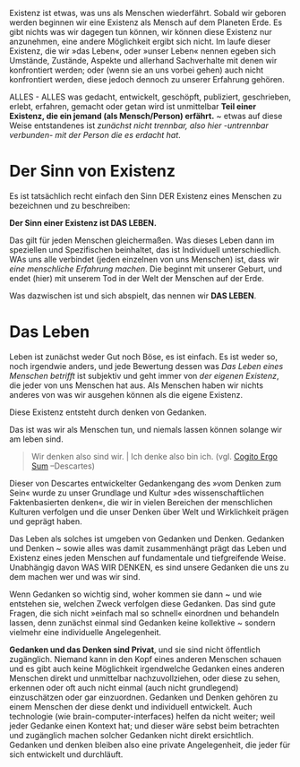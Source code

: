 Existenz ist etwas, was uns als Menschen wiederfährt. Sobald wir geboren werden beginnen wir eine Existenz als Mensch auf dem Planeten Erde. Es gibt nichts was wir dagegen tun können, wir können diese Existenz nur anzunehmen, eine andere Möglichkeit ergibt sich nicht. Im laufe dieser Existenz, die wir »das Leben«, oder »unser Leben« nennen egeben sich Umstände, Zustände, Aspekte und allerhand Sachverhalte mit denen wir konfrontiert werden; oder (wenn sie an uns vorbei gehen) auch nicht konfrontiert werden, diese jedoch dennoch zu unserer Erfahrung gehören. 

ALLES - ALLES was gedacht, entwickelt, geschöpft, publiziert, geschrieben, erlebt, erfahren, gemacht oder getan wird ist unmittelbar **Teil einer Existenz, die ein jemand (als Mensch/Person) erfährt.** ~ etwas auf diese Weise entstandenes ist *zunächst nicht trennbar, also hier -untrennbar verbunden- mit der Person die es erdacht hat*. 

# Der Sinn von Existenz

Es ist tatsächlich recht einfach den Sinn DER  Existenz eines Menschen zu bezeichnen und zu beschreiben: 

**Der Sinn einer Existenz ist DAS LEBEN.** 

Das gilt für jeden Menschen gleichermaßen. Was dieses Leben dann im speziellen und Spezifischen beinhaltet, das ist Individuell unterschiedlich. WAs uns alle verbindet (jeden einzelnen von uns Menschen) ist, dass wir *eine menschliche Erfahrung machen*. Die beginnt mit unserer Geburt, und endet (hier) mit unserem Tod in der Welt der Menschen auf der Erde. 

Was dazwischen ist und sich abspielt, das nennen wir **DAS LEBEN**. 

 
# Das Leben

Leben ist zunächst weder Gut noch Böse, es ist einfach. Es ist weder so, noch irgendwie anders, und jede Bewertung dessen was *Das Leben eines Menschen betrifft* ist subjektiv und geht immer von *der eigenen Existenz*, die jeder von uns Menschen hat aus. Als Menschen haben wir nichts anderes von was wir ausgehen können als die eigene Existenz. 

Diese Existenz entsteht durch denken von Gedanken. 

Das ist was wir als Menschen tun, und niemals lassen können solange wir am leben sind. 

> Wir denken also sind wir. | Ich denke also bin ich. (vgl. [Cogito Ergo Sum](https://de.wikipedia.org/wiki/Cogito_ergo_sum) –Descartes) 

Dieser von Descartes entwickelter Gedankengang des »vom Denken zum Sein« wurde zu unser Grundlage und Kultur »des wissenschaftlichen Faktenbasierten denken«, die wir in vielen Bereichen der menschlichen Kulturen verfolgen und die unser Denken über Welt und Wirklichkeit prägen und geprägt haben. 

Das Leben als solches ist umgeben von Gedanken und Denken. Gedanken und Denken ~ sowie alles was damit zusammenhängt prägt das Leben und Existenz eines jeden Menschen auf fundamentale und tiefgreifende Weise. Unabhängig davon WAS WIR DENKEN, es sind unsere Gedanken die uns zu dem machen wer und was wir sind. 

Wenn Gedanken so wichtig sind, woher kommen sie dann ~ und wie entstehen sie, welchen Zweck verfolgen diese Gedanken. Das sind gute Fragen, die sich nicht »einfach mal so schnell« einordnen und behandeln lassen, denn zunächst einmal sind Gedanken keine kollektive ~ sondern vielmehr eine individuelle Angelegenheit. 

**Gedanken und das Denken sind Privat**, und sie sind nicht öffentlich zugänglich. Niemand kann in den Kopf eines anderen Menschen schauen und es gibt auch keine Möglichkeit irgendwelche Gedanken eines anderen Menschen direkt und unmittelbar nachzuvollziehen, oder diese zu sehen, erkennen oder oft auch nicht einmal (auch nicht grundlegend) einzuschätzen oder gar einzuordnen. Gedanken und Denken gehören zu einem Menschen der diese denkt und individuell entwickelt. Auch technologie (wie brain-computer-interfaces) helfen da nicht weiter; weil jeder Gedanke einen Kontext hat; und dieser wäre sebst beim betrachten und zugänglich machen solcher Gedanken nicht direkt ersichtlich. Gedanken und denken bleiben also eine private Angelegenheit, die jeder für sich entwickelt und durchläuft. 
